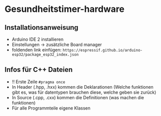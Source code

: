 # Gesundheitstimer-hardware

## Installationsanweisung

* Arduino IDE 2 installieren
* Einstellungen -> zusätzliche Board manager
* foldenden link einfügen: `https://espressif.github.io/arduino-esp32/package_esp32_index.json`

## Infos für C++ Dateien

* !! Erste Zeile `#pragma once`
* In Header (.hpp, .hxx) kommen die Deklarationen (Welche funktionen gibt es, was für datentypen brauchen diese, welche geben sie zurück)
* In Source (.cpp, .cxx) kommen die Definitionen (was machen die funktionen)
* Für alle Programmteile eigene Klassen
